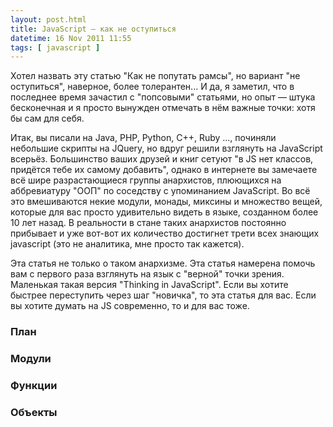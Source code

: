 ```yaml
---
layout: post.html
title: JavaScript — как не оступиться
datetime: 16 Nov 2011 11:55
tags: [ javascript ]
---
```


Хотел назвать эту статью "Как не попутать рамсы", но вариант "не оступиться", наверное, более толерантен... И да, я заметил, что в последнее время зачастил с "попсовыми" статьями, но опыт — штука бесконечная и я просто вынужден отмечать в нём важные точки: хотя бы сам для себя.

Итак, вы писали на Java, PHP, Python, C++, Ruby ..., починяли небольшие скрипты на JQuery, но вдруг решили взглянуть на JavaScript всерьёз. Большинство ваших друзей и книг сетуют "в JS нет классов, придётся тебе их самому добавить", однако в интернете вы замечаете всё шире разрастающиеся группы анархистов, плюющихся на аббревиатуру "ООП" по соседству с упоминанием JavaScript. Во всё это вмешиваются некие модули, монады, миксины и множество вещей, которые для вас просто удивительно видеть в языке, созданном более 10 лет назад. В реальности в стане таких анархистов постоянно прибывает и уже вот-вот их количество достигнет трети всех знающих javascript (это не аналитика, мне просто так кажется).

Эта статья не только о таком анархизме. Эта статья намерена помочь вам с первого раза взглянуть на язык с "верной" точки зрения. Маленькая такая версия "Thinking in JavaScript". Если вы хотите быстрее переступить через шаг "новичка", то эта статья для вас. Если вы хотите думать на JS современно, то и для вас тоже.

### План

### Модули

### Функции

### Объекты